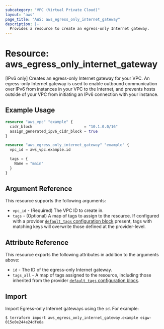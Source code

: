 ```yaml
---
subcategory: "VPC (Virtual Private Cloud)"
layout: "aws"
page_title: "AWS: aws_egress_only_internet_gateway"
description: |-
  Provides a resource to create an egress-only Internet gateway.
---
```


# Resource: aws_egress_only_internet_gateway

[IPv6 only] Creates an egress-only Internet gateway for your VPC.
An egress-only Internet gateway is used to enable outbound communication
over IPv6 from instances in your VPC to the Internet, and prevents hosts
outside of your VPC from initiating an IPv6 connection with your instance.

## Example Usage

```terraform
resource "aws_vpc" "example" {
  cidr_block                       = "10.1.0.0/16"
  assign_generated_ipv6_cidr_block = true
}

resource "aws_egress_only_internet_gateway" "example" {
  vpc_id = aws_vpc.example.id

  tags = {
    Name = "main"
  }
}
```

## Argument Reference

This resource supports the following arguments:

* `vpc_id` - (Required) The VPC ID to create in.
* `tags` - (Optional) A map of tags to assign to the resource. If configured with a provider [`default_tags` configuration block](https://registry.terraform.io/providers/hashicorp/aws/latest/docs#default_tags-configuration-block) present, tags with matching keys will overwrite those defined at the provider-level.

## Attribute Reference

This resource exports the following attributes in addition to the arguments above:

* `id` - The ID of the egress-only Internet gateway.
* `tags_all` - A map of tags assigned to the resource, including those inherited from the provider [`default_tags` configuration block](https://registry.terraform.io/providers/hashicorp/aws/latest/docs#default_tags-configuration-block).

## Import

Import Egress-only Internet gateways using the `id`. For example:

```
$ terraform import aws_egress_only_internet_gateway.example eigw-015e0e244e24dfe8a
```
